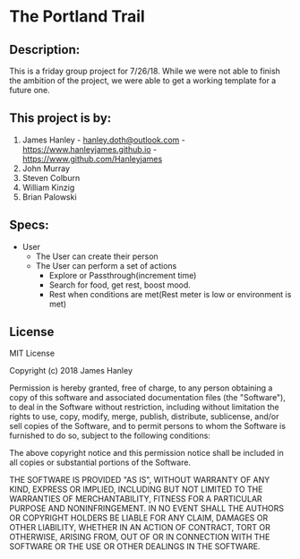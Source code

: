 # The Portland Trail

## Description:
  This is a friday group project for 7/26/18. While we were not able to finish the ambition of the project, we were able to get a working template for a future one.

## This project is by:
  1. James Hanley
    - hanley.doth@outlook.com
    - https://www.hanleyjames.github.io
    - https://www.github.com/Hanleyjames
  2. John Murray
  3. Steven Colburn
  4. William Kinzig
  5. Brian Palowski

## Specs:

  - User
    - The User can create their person
    - The User can perform a set of actions
      - Explore or Passthrough(increment time)
      - Search for food, get rest, boost mood.
      - Rest when conditions are met(Rest meter is low or environment is met)

## License
  MIT License

  Copyright (c) 2018 James Hanley

  Permission is hereby granted, free of charge, to any person obtaining a copy of this software and associated documentation files (the "Software"), to deal in the Software without restriction, including without limitation the rights to use, copy, modify, merge, publish, distribute, sublicense, and/or sell copies of the Software, and to permit persons to whom the Software is furnished to do so, subject to the following conditions:

  The above copyright notice and this permission notice shall be included in all copies or substantial portions of the Software.

  THE SOFTWARE IS PROVIDED "AS IS", WITHOUT WARRANTY OF ANY KIND, EXPRESS OR IMPLIED, INCLUDING BUT NOT LIMITED TO THE WARRANTIES OF MERCHANTABILITY, FITNESS FOR A PARTICULAR PURPOSE AND NONINFRINGEMENT. IN NO EVENT SHALL THE AUTHORS OR COPYRIGHT HOLDERS BE LIABLE FOR ANY CLAIM, DAMAGES OR OTHER LIABILITY, WHETHER IN AN ACTION OF CONTRACT, TORT OR OTHERWISE, ARISING FROM, OUT OF OR IN CONNECTION WITH THE SOFTWARE OR THE USE OR OTHER DEALINGS IN THE SOFTWARE.
